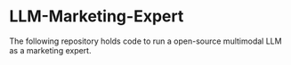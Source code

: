 # LLM-Marketing-Expert

The following repository holds code to run a open-source multimodal LLM as a marketing expert.